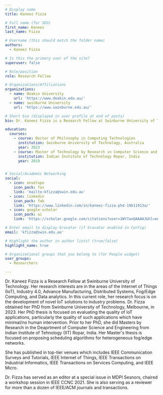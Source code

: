 ```yaml
---
# Display name
title: Kaneez Fizza

# Full name (for SEO)
first_name: Kaneez
last_name: Fizza

# Username (this should match the folder name)
authors:
  - Kaneez Fizza

# Is this the primary user of the site?
superuser: false

# Role/position
role: Research Fellow

# Organizations/Affiliations
organizations:
  - name: Deakin University
    url: 'https://www.deakin.edu.au/'
  - name: swinburne University
    url: 'https://www.swinburne.edu.au/'

# Short bio (displayed in user profile at end of posts)
bio: Dr. Kaneez Fizza is a Research Fellow at Swinburne University of Technology. Her research interests are in the areas of the Internet of Things (IoT), Industry 4.0, Advance Manufacturing, Distributed Systems, Fog/Edge Computing, and Data analytics. In this current role, her research focus is on the development of novel IoT solutions to industry problems.

education:
  courses:
    - course: Doctor of Philosophy in Computing Technologies
      institution: Swinburne University of Technology, Australia
      year: 2023
    - course: Master of Technology by Research in Computer Science and Engineering
      institution: Indian Institute of Technology Ropar, India
      year: 2019


# Social/Academic Networking
social:
  - icon: envelope
    icon_pack: fas
    link: 'mailto:kfizza@swin.edu.au'
  - icon: linkedin
    icon_pack: fab
    link: 'https://www.linkedin.com/in/kaneez-fizza-phd-19b11913a/'
  - icon: google-scholar
    icon_pack: ai
    link: 'https://scholar.google.com/citations?user=2WY7aoQAAAAJ&hl=en&oi=ao'  # Replace with the correct link

# Enter email to display Gravatar (if Gravatar enabled in Config)
email: 'kfizza@swin.edu.au'

# Highlight the author in author lists? (true/false)
highlight_name: true

# Organizational groups that you belong to (for People widget)
user_groups:
  - Researchers

---
```


Dr. Kaneez Fizza is a Research Fellow at Swinburne University of Technology. Her research interests are in the areas of the Internet of Things (IoT), Industry 4.0, Advance Manufacturing, Distributed Systems, Fog/Edge Computing, and Data analytics. In this current role, her research focus is on the development of novel IoT solutions to industry problems.
Dr. Fizza obtained her PhD from Swinburne University of Technology, Melbourne, in 2023. Her PhD thesis is focused on evaluating the quality of IoT applications, particularly the quality of such applications which have minimal/no human intervention. Prior to her PhD, she did Masters by Research in the Deaprtment of Computer Science and Engineering from Indian Institute of Tehnology (IIT) Ropar, India. Her Master's thesis is focused on proposing scheduling algorithms for heterogeneous fog/edge networks.

She has published in top-tier venues which includes IEEE Communication Surveys and Tutorials, IEEE Internet of Things, IEEE Transactions on Industrial Informatics, IEEE Transactions on Services Computing,  and IEEE Micro.

Dr. Fizza has served as an editor at a special issue in MDPI Sesnors, chaired a workshop session in IEEE CCNC 2021. She is also serving as a reviewer for more than a dozen of IEEE/ACM journals and transactions. 
